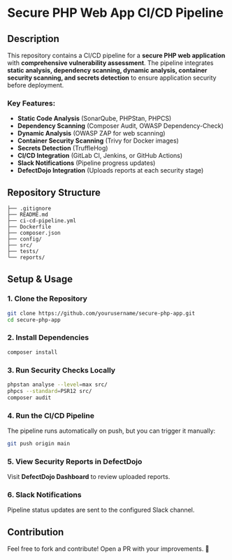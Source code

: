 # Secure PHP Web App CI/CD Pipeline

## Description
This repository contains a CI/CD pipeline for a **secure PHP web application** with **comprehensive vulnerability assessment**. The pipeline integrates **static analysis, dependency scanning, dynamic analysis, container security scanning, and secrets detection** to ensure application security before deployment.

### Key Features:
- **Static Code Analysis** (SonarQube, PHPStan, PHPCS)
- **Dependency Scanning** (Composer Audit, OWASP Dependency-Check)
- **Dynamic Analysis** (OWASP ZAP for web scanning)
- **Container Security Scanning** (Trivy for Docker images)
- **Secrets Detection** (TruffleHog)
- **CI/CD Integration** (GitLab CI, Jenkins, or GitHub Actions)
- **Slack Notifications** (Pipeline progress updates)
- **DefectDojo Integration** (Uploads reports at each security stage)

## Repository Structure
```
├── .gitignore
├── README.md
├── ci-cd-pipeline.yml  
├── Dockerfile           
├── composer.json        
├── config/              
├── src/                 
├── tests/               
└── reports/             
```

## Setup & Usage
### 1. Clone the Repository
```sh
git clone https://github.com/yourusername/secure-php-app.git
cd secure-php-app
```

### 2. Install Dependencies
```sh
composer install
```

### 3. Run Security Checks Locally
```sh
phpstan analyse --level=max src/
phpcs --standard=PSR12 src/
composer audit
```

### 4. Run the CI/CD Pipeline
The pipeline runs automatically on push, but you can trigger it manually:
```sh
git push origin main
```

### 5. View Security Reports in DefectDojo
Visit **DefectDojo Dashboard** to review uploaded reports.

### 6. Slack Notifications
Pipeline status updates are sent to the configured Slack channel.

## Contribution
Feel free to fork and contribute! Open a PR with your improvements. 🚀

